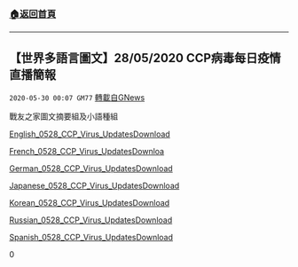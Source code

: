 ###  [:house:返回首頁](https://github.com/ourhimalayas/txt)
---

## 【世界多語言圖文】28/05/2020 CCP病毒每日疫情直播簡報
`2020-05-30 00:07 GM77` [轉載自GNews](https://gnews.org/zh-hant/217325/)

戰友之家圖文摘要組及小語種組

[English\_0528\_CCP\_Virus\_Updates](https://s3.amazonaws.com/gnews-media-offload/wp-content/uploads/2020/05/29235904/English_0528_CCP_Virus_Updates.pdf)[Download](https://s3.amazonaws.com/gnews-media-offload/wp-content/uploads/2020/05/29235904/English_0528_CCP_Virus_Updates.pdf)

[French\_0528\_CCP\_Virus\_Updates](https://s3.amazonaws.com/gnews-media-offload/wp-content/uploads/2020/05/29235912/French_0528_CCP_Virus_Updates.pdf)[Downloa](https://s3.amazonaws.com/gnews-media-offload/wp-content/uploads/2020/05/29235912/French_0528_CCP_Virus_Updates.pdf)

[German\_0528\_CCP\_Virus\_Updates](https://s3.amazonaws.com/gnews-media-offload/wp-content/uploads/2020/05/29235918/German_0528_CCP_Virus_Updates.pdf)[Download](https://s3.amazonaws.com/gnews-media-offload/wp-content/uploads/2020/05/29235918/German_0528_CCP_Virus_Updates.pdf)

[Japanese\_0528\_CCP\_Virus\_Updates](https://s3.amazonaws.com/gnews-media-offload/wp-content/uploads/2020/05/29235923/Japanese0528_CCP_Virus_Updates.pdf)[Download](https://s3.amazonaws.com/gnews-media-offload/wp-content/uploads/2020/05/29235923/Japanese0528_CCP_Virus_Updates.pdf)

[Korean\_0528\_CCP\_Virus\_Updates](https://s3.amazonaws.com/gnews-media-offload/wp-content/uploads/2020/05/29235931/Korean_0528_CCP_Virus_Updates.pdf)[Download](https://s3.amazonaws.com/gnews-media-offload/wp-content/uploads/2020/05/29235931/Korean_0528_CCP_Virus_Updates.pdf)

[Russian\_0528\_CCP\_Virus\_Updates](https://s3.amazonaws.com/gnews-media-offload/wp-content/uploads/2020/05/29235945/Russian_0528_CCP_Virus_Updates.pdf)[Download](https://s3.amazonaws.com/gnews-media-offload/wp-content/uploads/2020/05/29235945/Russian_0528_CCP_Virus_Updates.pdf)

[Spanish\_0528\_CCP\_Virus\_Updates](https://s3.amazonaws.com/gnews-media-offload/wp-content/uploads/2020/05/29235948/Spanish_0528_CCP_Virus_Updates.pdf)[Download](https://s3.amazonaws.com/gnews-media-offload/wp-content/uploads/2020/05/29235948/Spanish_0528_CCP_Virus_Updates.pdf)



0

